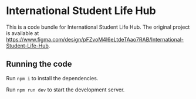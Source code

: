 
  # International Student Life Hub

  This is a code bundle for International Student Life Hub. The original project is available at https://www.figma.com/design/pFZvoM4l6eLtdeTAao7RAB/International-Student-Life-Hub.

  ## Running the code

  Run `npm i` to install the dependencies.

  Run `npm run dev` to start the development server.
  